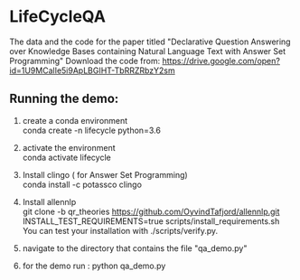 # LifeCycleQA
The data and the code for the paper titled "Declarative Question Answering over Knowledge Bases containing Natural Language Text with Answer Set Programming"
Download the code from: https://drive.google.com/open?id=1U9MCalIe5i9ApLBGIHT-TbRRZRbzY2sm

## Running the demo:

1. create a conda environment<br>
conda create -n lifecycle python=3.6

2. activate the environment<br>
conda activate lifecycle

3. Install clingo ( for Answer Set Programming)<br>
conda install -c potassco clingo

4. Install allennlp <br>
git clone -b qr_theories <url>https://github.com/OyvindTafjord/allennlp.git</url> <br>
INSTALL_TEST_REQUIREMENTS=true scripts/install_requirements.sh <br>
You can test your installation with ./scripts/verify.py.

4. navigate to the directory that contains the file "qa_demo.py"<br>

5. for the demo run : python qa_demo.py 

